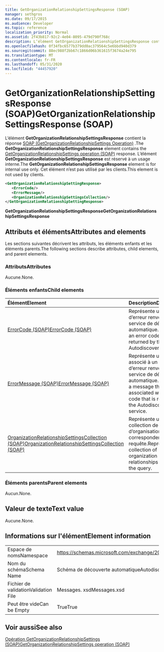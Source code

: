 ```yaml
---
title: GetOrganizationRelationshipSettingsResponse (SOAP)
manager: sethgros
ms.date: 09/17/2015
ms.audience: Developer
ms.topic: reference
localization_priority: Normal
ms.assetid: 2f43b817-92c2-4e04-8095-479d790f768c
description: L’élément GetOrganizationRelationshipSettingsResponse contient la réponse SOAP (GetOrganizationRelationshipSettings Operation). L’élément GetOrganizationRelationshipSettingsResponse est réservé à un usage interne. Cet élément n’est pas utilisé par les clients.
ms.openlocfilehash: 0f34fbc6577b379dd0ac379564c5e6bbd940d379
ms.sourcegitcommit: 88ec988f2bb67c1866d06b361615f3674a24e795
ms.translationtype: MT
ms.contentlocale: fr-FR
ms.lasthandoff: 05/31/2020
ms.locfileid: "44457920"
---
```

# <a name="getorganizationrelationshipsettingsresponse-soap"></a><span data-ttu-id="050cb-105">GetOrganizationRelationshipSettingsResponse (SOAP)</span><span class="sxs-lookup"><span data-stu-id="050cb-105">GetOrganizationRelationshipSettingsResponse (SOAP)</span></span>

<span data-ttu-id="050cb-106">L’élément **GetOrganizationRelationshipSettingsResponse** contient la réponse [SOAP (GetOrganizationRelationshipSettings Operation)](getorganizationrelationshipsettings-operation-soap.md) .</span><span class="sxs-lookup"><span data-stu-id="050cb-106">The **GetOrganizationRelationshipSettingsResponse** element contains the [GetOrganizationRelationshipSettings operation (SOAP)](getorganizationrelationshipsettings-operation-soap.md) response.</span></span> <span data-ttu-id="050cb-107">L’élément **GetOrganizationRelationshipSettingsResponse** est réservé à un usage interne.</span><span class="sxs-lookup"><span data-stu-id="050cb-107">The **GetOrganizationRelationshipSettingsResponse** element is for internal use only.</span></span> <span data-ttu-id="050cb-108">Cet élément n’est pas utilisé par les clients.</span><span class="sxs-lookup"><span data-stu-id="050cb-108">This element is not used by clients.</span></span> 
  
```XML
<GetOrganizationRelationshipSettingResponse>
   <ErrorCode/>
   <ErrorMessage/>
   <OrganizationRelationshipSettingsCollection/>
</GetOrganizationRelationshipSettingResponse>
```

 <span data-ttu-id="050cb-109">**GetOrganizationRelationshipSettingsResponse**</span><span class="sxs-lookup"><span data-stu-id="050cb-109">**GetOrganizationRelationshipSettingsResponse**</span></span>
## <a name="attributes-and-elements"></a><span data-ttu-id="050cb-110">Attributs et éléments</span><span class="sxs-lookup"><span data-stu-id="050cb-110">Attributes and elements</span></span>

<span data-ttu-id="050cb-111">Les sections suivantes décrivent les attributs, les éléments enfants et les éléments parents.</span><span class="sxs-lookup"><span data-stu-id="050cb-111">The following sections describe attributes, child elements, and parent elements.</span></span>
  
### <a name="attributes"></a><span data-ttu-id="050cb-112">Attributs</span><span class="sxs-lookup"><span data-stu-id="050cb-112">Attributes</span></span>

<span data-ttu-id="050cb-113">Aucune.</span><span class="sxs-lookup"><span data-stu-id="050cb-113">None.</span></span>
  
### <a name="child-elements"></a><span data-ttu-id="050cb-114">Éléments enfants</span><span class="sxs-lookup"><span data-stu-id="050cb-114">Child elements</span></span>

|<span data-ttu-id="050cb-115">**Élément**</span><span class="sxs-lookup"><span data-stu-id="050cb-115">**Element**</span></span>|<span data-ttu-id="050cb-116">**Description**</span><span class="sxs-lookup"><span data-stu-id="050cb-116">**Description**</span></span>|
|:-----|:-----|
|[<span data-ttu-id="050cb-117">ErrorCode (SOAP)</span><span class="sxs-lookup"><span data-stu-id="050cb-117">ErrorCode (SOAP)</span></span>](errorcode-soap.md) <br/> |<span data-ttu-id="050cb-118">Représente un code d’erreur renvoyé par le service de découverte automatique.</span><span class="sxs-lookup"><span data-stu-id="050cb-118">Represents an error code that is returned by the Autodiscover service.</span></span>  <br/> |
|[<span data-ttu-id="050cb-119">ErrorMessage (SOAP)</span><span class="sxs-lookup"><span data-stu-id="050cb-119">ErrorMessage (SOAP)</span></span>](errormessage-soap.md) <br/> |<span data-ttu-id="050cb-120">Représente un message associé à un code d’erreur renvoyé par le service de découverte automatique.</span><span class="sxs-lookup"><span data-stu-id="050cb-120">Represents a message that is associated with an error code that is returned by the Autodiscover service.</span></span>  <br/> |
|[<span data-ttu-id="050cb-121">OrganizationRelationshipSettingsCollection (SOAP)</span><span class="sxs-lookup"><span data-stu-id="050cb-121">OrganizationRelationshipSettingsCollection (SOAP)</span></span>](organizationrelationshipsettingscollection-soap.md) <br/> |<span data-ttu-id="050cb-122">Représente une collection de relations d’organisation qui correspondent à la requête.</span><span class="sxs-lookup"><span data-stu-id="050cb-122">Represents a collection of organization relationships that match the query.</span></span>  <br/> |
   
### <a name="parent-elements"></a><span data-ttu-id="050cb-123">Éléments parents</span><span class="sxs-lookup"><span data-stu-id="050cb-123">Parent elements</span></span>

<span data-ttu-id="050cb-124">Aucun.</span><span class="sxs-lookup"><span data-stu-id="050cb-124">None.</span></span>
  
## <a name="text-value"></a><span data-ttu-id="050cb-125">Valeur de texte</span><span class="sxs-lookup"><span data-stu-id="050cb-125">Text value</span></span>

<span data-ttu-id="050cb-126">Aucune.</span><span class="sxs-lookup"><span data-stu-id="050cb-126">None.</span></span>
  
## <a name="element-information"></a><span data-ttu-id="050cb-127">Informations sur l'élément</span><span class="sxs-lookup"><span data-stu-id="050cb-127">Element information</span></span>

|||
|:-----|:-----|
|<span data-ttu-id="050cb-128">Espace de noms</span><span class="sxs-lookup"><span data-stu-id="050cb-128">Namespace</span></span>  <br/> |https://schemas.microsoft.com/exchange/2010/Autodiscover  <br/> |
|<span data-ttu-id="050cb-129">Nom du schéma</span><span class="sxs-lookup"><span data-stu-id="050cb-129">Schema Name</span></span>  <br/> |<span data-ttu-id="050cb-130">Schéma de découverte automatique</span><span class="sxs-lookup"><span data-stu-id="050cb-130">Autodiscover schema</span></span>  <br/> |
|<span data-ttu-id="050cb-131">Fichier de validation</span><span class="sxs-lookup"><span data-stu-id="050cb-131">Validation File</span></span>  <br/> |<span data-ttu-id="050cb-132">Messages. xsd</span><span class="sxs-lookup"><span data-stu-id="050cb-132">Messages.xsd</span></span>  <br/> |
|<span data-ttu-id="050cb-133">Peut être vide</span><span class="sxs-lookup"><span data-stu-id="050cb-133">Can be Empty</span></span>  <br/> |<span data-ttu-id="050cb-134">True</span><span class="sxs-lookup"><span data-stu-id="050cb-134">True</span></span>  <br/> |
   
## <a name="see-also"></a><span data-ttu-id="050cb-135">Voir aussi</span><span class="sxs-lookup"><span data-stu-id="050cb-135">See also</span></span>



[<span data-ttu-id="050cb-136">Opération GetOrganizationRelationshipSettings (SOAP)</span><span class="sxs-lookup"><span data-stu-id="050cb-136">GetOrganizationRelationshipSettings operation (SOAP)</span></span>](getorganizationrelationshipsettings-operation-soap.md)

